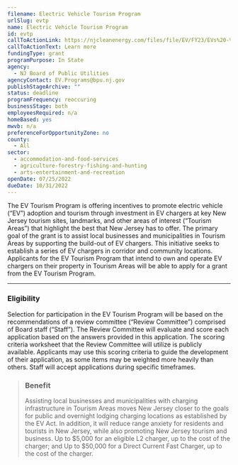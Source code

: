 ```yaml
---
filename: Electric Vehicle Tourism Program
urlSlug: evtp
name: Electric Vehicle Tourism Program
id: evtp
callToActionLink: https://njcleanenergy.com/files/file/EV/FY23/EVs%20-%20EV%20Tourism%20Program%20-%20Application%20for%20FY23%20-%20Round%201%20-%20FINAL%207_22_22.pdf
callToActionText: Learn more
fundingType: grant
programPurpose: In State
agency:
  - NJ Board of Public Utilities
agencyContact: EV.Programs@bpu.nj.gov
publishStageArchive: ""
status: deadline
programFrequency: reoccuring
businessStage: both
employeesRequired: n/a
homeBased: yes
mwvb: n/a
preferenceForOpportunityZone: no
county:
  - All
sector:
  - accommodation-and-food-services
  - agriculture-forestry-fishing-and-hunting
  - arts-entertainment-and-recreation
openDate: 07/25/2022
dueDate: 10/31/2022
---
```

The EV Tourism Program is offering incentives to promote electric vehicle (“EV”) adoption and tourism through investment in EV chargers at key New Jersey tourism sites, landmarks, and other areas of interest (“Tourism Areas”) that highlight the best that New Jersey has to offer. The primary goal of the grant is to assist local businesses and municipalities in Tourism Areas by supporting the build-out of EV chargers. This initiative seeks to establish a series of EV chargers in corridor and community locations. Applicants for the EV Tourism Program that intend to own and operate EV chargers on their property in Tourism Areas will be able to apply for a grant from the EV Tourism Program.

---
### Eligibility
Selection for participation in the EV Tourism Program will be based on the recommendations of a review committee (“Review Committee”) comprised of Board staff (“Staff”). The Review Committee will evaluate and score each application based on the answers provided in this application. The scoring criteria worksheet that the Review Committee will utilize is publicly available.  Applicants may use this scoring criteria to guide the development of their application, as some items may be weighted more heavily than others. Staff will accept applications during specific timeframes.
>### Benefit
>Assisting local businesses and municipalities with charging infrastructure in Tourism Areas moves New Jersey closer to the goals for public and overnight lodging charging locations as established by the EV Act. In addition, it will reduce range anxiety for residents and tourists in New Jersey, while also promoting New Jersey tourism and business. Up to $5,000 for an eligible L2 charger, up to the cost of the charger; and Up to $50,000 for a Direct Current Fast Charger, up to the cost of the charger.